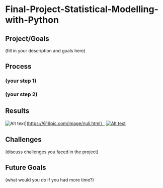 # Final-Project-Statistical-Modelling-with-Python

## Project/Goals
(fill in your description and goals here)

## Process
### (your step 1)
### (your step 2)

## Results
![Alt text](https://xiuxiupro-material-center.meitudata.com/poster/8c98b88845630b4afc694e90ca81daa2.png)](https://616pic.com/image/nuli.html）
[![Alt text](https://xiuxiupro-material-center.meitudata.com/poster/8c98b88845630b4afc694e90ca81daa2.png)](https://616pic.com/image/nuli.html)

## Challenges 
(discuss challenges you faced in the project)

## Future Goals
(what would you do if you had more time?)
